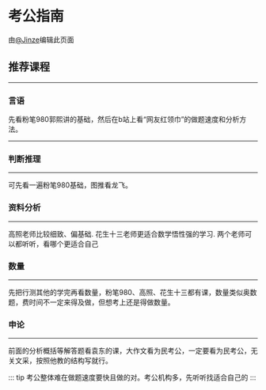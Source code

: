 # 考公指南

由[@Jinze](https://jinze.me0w00f.tech/)编辑此页面

## 推荐课程

****

### 言语
先看粉笔980郭熙讲的基础，然后在b站上看“网友红领巾”的做题速度和分析方法。

****

### 判断推理

****
可先看一遍粉笔980基础，图推看龙飞。

### 资料分析

****

高照老师比较细致、偏基础.
花生十三老师更适合数学悟性强的学习.
两个老师可以都听听，看哪个更适合自己

### 数量
****
先把行测其他的学完再看数量，粉笔980、高照、花生十三都有课，数量类似奥数题，费时间不一定来得及做，但想考上还是得做数量。

### 申论
****
前面的分析概括等解答题看袁东的课，大作文看为民考公，一定要看为民考公，无关文采，按照他教的结构写就行。



::: tip
考公整体难在做题速度要快且做的对。考公机构多，先听听找适合自己的
:::